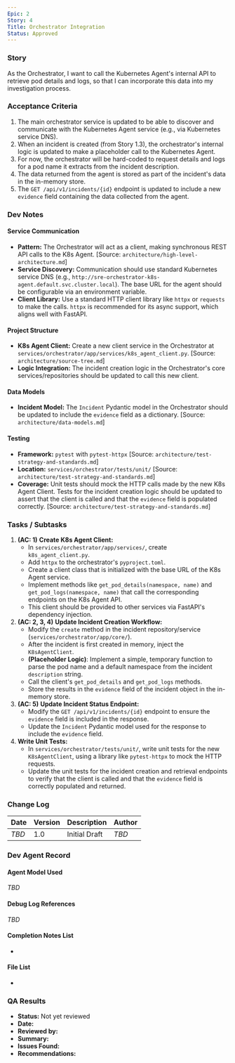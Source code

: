 ```yaml
---
Epic: 2
Story: 4
Title: Orchestrator Integration
Status: Approved
---
```


### Story

As the Orchestrator, I want to call the Kubernetes Agent's internal API to retrieve pod details and logs, so that I can incorporate this data into my investigation process.

### Acceptance Criteria

1.  The main orchestrator service is updated to be able to discover and communicate with the Kubernetes Agent service (e.g., via Kubernetes service DNS).
2.  When an incident is created (from Story 1.3), the orchestrator's internal logic is updated to make a placeholder call to the Kubernetes Agent.
3.  For now, the orchestrator will be hard-coded to request details and logs for a pod name it extracts from the incident description.
4.  The data returned from the agent is stored as part of the incident's data in the in-memory store.
5.  The `GET /api/v1/incidents/{id}` endpoint is updated to include a new `evidence` field containing the data collected from the agent.

### Dev Notes

#### Service Communication
- **Pattern:** The Orchestrator will act as a client, making synchronous REST API calls to the K8s Agent. [Source: `architecture/high-level-architecture.md`]
- **Service Discovery:** Communication should use standard Kubernetes service DNS (e.g., `http://sre-orchestrator-k8s-agent.default.svc.cluster.local`). The base URL for the agent should be configurable via an environment variable.
- **Client Library:** Use a standard HTTP client library like `httpx` or `requests` to make the calls. `httpx` is recommended for its async support, which aligns well with FastAPI.

#### Project Structure
- **K8s Agent Client:** Create a new client service in the Orchestrator at `services/orchestrator/app/services/k8s_agent_client.py`. [Source: `architecture/source-tree.md`]
- **Logic Integration:** The incident creation logic in the Orchestrator's core services/repositories should be updated to call this new client.

#### Data Models
- **Incident Model:** The `Incident` Pydantic model in the Orchestrator should be updated to include the `evidence` field as a dictionary. [Source: `architecture/data-models.md`]

#### Testing
- **Framework:** `pytest` with `pytest-httpx` [Source: `architecture/test-strategy-and-standards.md`]
- **Location:** `services/orchestrator/tests/unit/` [Source: `architecture/test-strategy-and-standards.md`]
- **Coverage:** Unit tests should mock the HTTP calls made by the new K8s Agent Client. Tests for the incident creation logic should be updated to assert that the client is called and that the `evidence` field is populated correctly. [Source: `architecture/test-strategy-and-standards.md`]

### Tasks / Subtasks

1.  **(AC: 1)** **Create K8s Agent Client:**
    - In `services/orchestrator/app/services/`, create `k8s_agent_client.py`.
    - Add `httpx` to the orchestrator's `pyproject.toml`.
    - Create a client class that is initialized with the base URL of the K8s Agent service.
    - Implement methods like `get_pod_details(namespace, name)` and `get_pod_logs(namespace, name)` that call the corresponding endpoints on the K8s Agent API.
    - This client should be provided to other services via FastAPI's dependency injection.
2.  **(AC: 2, 3, 4)** **Update Incident Creation Workflow:**
    - Modify the `create` method in the incident repository/service (`services/orchestrator/app/core/`).
    - After the incident is first created in memory, inject the `K8sAgentClient`.
    - **(Placeholder Logic)**: Implement a simple, temporary function to parse the pod name and a default namespace from the incident `description` string.
    - Call the client's `get_pod_details` and `get_pod_logs` methods.
    - Store the results in the `evidence` field of the incident object in the in-memory store.
3.  **(AC: 5)** **Update Incident Status Endpoint:**
    - Modify the `GET /api/v1/incidents/{id}` endpoint to ensure the `evidence` field is included in the response.
    - Update the `Incident` Pydantic model used for the response to include the `evidence` field.
4.  **Write Unit Tests:**
    - In `services/orchestrator/tests/unit/`, write unit tests for the new `K8sAgentClient`, using a library like `pytest-httpx` to mock the HTTP requests.
    - Update the unit tests for the incident creation and retrieval endpoints to verify that the client is called and that the `evidence` field is correctly populated and returned.

### Change Log

| Date | Version | Description | Author |
| --- | --- | --- | --- |
| _TBD_ | 1.0 | Initial Draft | _TBD_ |

### Dev Agent Record

#### Agent Model Used
_TBD_

#### Debug Log References
_TBD_

#### Completion Notes List
-

#### File List
-

### QA Results

- **Status:** Not yet reviewed
- **Date:**
- **Reviewed by:**
- **Summary:**
- **Issues Found:**
- **Recommendations:**
